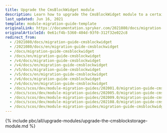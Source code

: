 ```yaml
---
title: Upgrade the CmsBlockWidget module
description: Learn how to upgrade the CmsBlockWidget module to a certain version.
last_updated: Jun 16, 2021
template: module-migration-guide-template
originalLink: https://documentation.spryker.com/2021080/docs/migration-guide-cmsblockwidget
originalArticleId: 0e61cf4b-5360-404d-93f0-312f32e022c8
redirect_from:
  - /2021080/docs/migration-guide-cmsblockwidget
  - /2021080/docs/en/migration-guide-cmsblockwidget
  - /docs/migration-guide-cmsblockwidget
  - /docs/en/migration-guide-cmsblockwidget
  - /v4/docs/migration-guide-cmsblockwidget
  - /v4/docs/en/migration-guide-cmsblockwidget
  - /v5/docs/migration-guide-cmsblockwidget
  - /v5/docs/en/migration-guide-cmsblockwidget
  - /v6/docs/migration-guide-cmsblockwidget
  - /v6/docs/en/migration-guide-cmsblockwidget
  - /docs/scos/dev/module-migration-guides/202001.0/migration-guide-cmsblockwidget.html
  - /docs/scos/dev/module-migration-guides/202005.0/migration-guide-cmsblockwidget.html
  - /docs/scos/dev/module-migration-guides/202009.0/migration-guide-cmsblockwidget.html
  - /docs/scos/dev/module-migration-guides/202108.0/migration-guide-cmsblockwidget.html
  - /docs/scos/dev/module-migration-guides/migration-guide-cmsblockwidget.html
---
```

{% include pbc/all/upgrade-modules/upgrade-the-cmsblockstorage-module.md %} <!-- To edit, see /_includes/pbc/all/upgrade-modules/upgrade-the-cmsblockstorage-module.md -->
